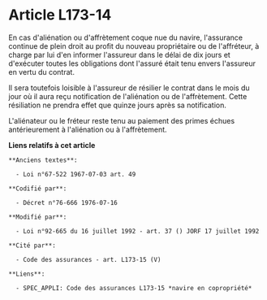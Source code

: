 # Article L173-14

En cas d'aliénation ou d'affrètement coque nue du navire, l'assurance continue de plein droit au profit du nouveau
propriétaire ou de l'affréteur, à charge par lui d'en informer l'assureur dans le délai de dix jours et d'exécuter toutes les
obligations dont l'assuré était tenu envers l'assureur en vertu du contrat.

Il sera toutefois loisible à l'assureur de résilier le contrat dans le mois du jour où il aura reçu notification de
l'aliénation ou de l'affrètement. Cette résiliation ne prendra effet que quinze jours après sa notification.

L'aliénateur ou le fréteur reste tenu au paiement des primes échues antérieurement à l'aliénation ou à l'affrètement.

**Liens relatifs à cet article**

	**Anciens textes**:

	  - Loi n°67-522 1967-07-03 art. 49

	**Codifié par**:

	  - Décret n°76-666 1976-07-16

	**Modifié par**:

	  - Loi n°92-665 du 16 juillet 1992 - art. 37 () JORF 17 juillet 1992

	**Cité par**:

	  - Code des assurances - art. L173-15 (V)

	**Liens**:

	  - SPEC_APPLI: Code des assurances L173-15 *navire en copropriété*
